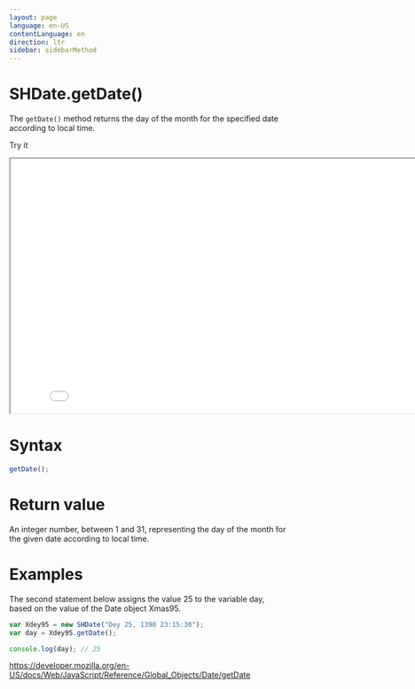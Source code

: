 ```yaml
---
layout: page
language: en-US
contentLanguage: en
direction: ltr
sidebar: sidebarMethod
---
```


# SHDate.getDate()

The <code>getDate()</code> method returns the day of the month for the specified date according to local time.

Try it

<iframe style="width: 830px; height: 460px;" src="/SHDateTime-js/examples/live.html?function=getDate" title="MDN Web Docs Interactive Example" loading="lazy"></iframe>
<br/>

# Syntax

```js
getDate();
```

# Return value

An integer number, between 1 and 31, representing the day of the month for the given date according to local time.

# Examples

The second statement below assigns the value 25 to the variable day, based on the value of the Date object Xmas95.

```js
var Xdey95 = new SHDate("Dey 25, 1390 23:15:30");
var day = Xdey95.getDate();

console.log(day); // 25
```

https://developer.mozilla.org/en-US/docs/Web/JavaScript/Reference/Global_Objects/Date/getDate
